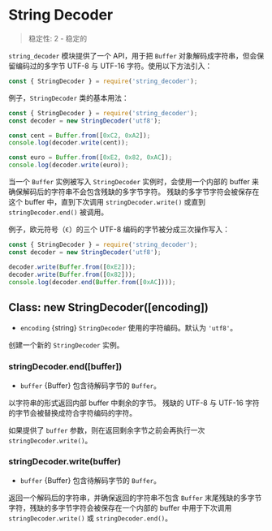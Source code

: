 # String Decoder

> 稳定性: 2 - 稳定的

`string_decoder` 模块提供了一个 API，用于把 `Buffer` 对象解码成字符串，但会保留编码过的多字节 UTF-8 与 UTF-16 字符。使用以下方法引入：

```js
const { StringDecoder } = require('string_decoder');
```

例子，`StringDecoder` 类的基本用法：

```js
const { StringDecoder } = require('string_decoder');
const decoder = new StringDecoder('utf8');

const cent = Buffer.from([0xC2, 0xA2]);
console.log(decoder.write(cent));

const euro = Buffer.from([0xE2, 0x82, 0xAC]);
console.log(decoder.write(euro));
```

当一个 `Buffer` 实例被写入 `StringDecoder` 实例时，会使用一个内部的 buffer 来确保解码后的字符串不会包含残缺的多字节字符。
残缺的多字节字符会被保存在这个 buffer 中，直到下次调用 `stringDecoder.write()` 或直到 `stringDecoder.end()` 被调用。

例子，欧元符号（`€`）的三个 UTF-8 编码的字节被分成三次操作写入：

```js
const { StringDecoder } = require('string_decoder');
const decoder = new StringDecoder('utf8');

decoder.write(Buffer.from([0xE2]));
decoder.write(Buffer.from([0x82]));
console.log(decoder.end(Buffer.from([0xAC])));
```

## Class: new StringDecoder([encoding])
<!-- YAML
added: v0.1.99
-->

* `encoding` {string} `StringDecoder` 使用的字符编码。默认为 `'utf8'`。

创建一个新的 `StringDecoder` 实例。


### stringDecoder.end([buffer])
<!-- YAML
added: v0.9.3
-->

* `buffer` {Buffer} 包含待解码字节的 `Buffer`。

以字符串的形式返回内部 buffer 中剩余的字节。
残缺的 UTF-8 与 UTF-16 字符的字节会被替换成符合字符编码的字符。

如果提供了 `buffer` 参数，则在返回剩余字节之前会再执行一次 `stringDecoder.write()`。


### stringDecoder.write(buffer)
<!-- YAML
added: v0.1.99
changes:
  - version: v8.0.0
    pr-url: https://github.com/nodejs/node/pull/9618
    description: Each invalid character is now replaced by a single replacement
                 character instead of one for each individual byte.
-->

* `buffer` {Buffer} 包含待解码字节的 `Buffer`。

返回一个解码后的字符串，并确保返回的字符串不包含 `Buffer` 末尾残缺的多字节字符，残缺的多字节字符会被保存在一个内部的 buffer 中用于下次调用 `stringDecoder.write()` 或 `stringDecoder.end()`。

